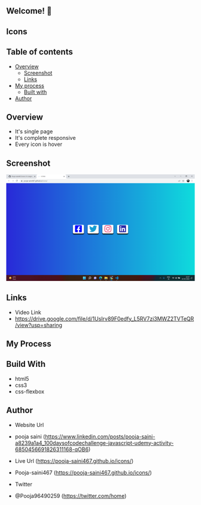 ## Welcome! 👋

## Icons

## Table of contents

- [Overview](#overview)
  - [Screenshot](#screenshot)
  - [Links](#links)
- [My process](#my-process)
  - [Built with](#built-with)
- [Author](#author)

## Overview

- It's single page
- It's complete responsive
- Every icon is hover

## Screenshot


<img src ="https://github.com/Pooja-saini467/icons/blob/main/image.png?raw=true">

## Links

- Video Link
- https://drive.google.com/file/d/1UsIrv89F0edfy_L5RV7zi3MWZ2TVTeQR/view?usp=sharing

## My Process
## Build With
- html5
- css3
- css-flexbox

## Author
- Website Url 
- pooja saini (https://www.linkedin.com/posts/pooja-saini-a8239a1a4_100daysofcodechallenge-javascript-udemy-activity-6850456691826311168-qOB6)
- Live Url (https://pooja-saini467.github.io/icons/)
- Pooja-saini467 (https://pooja-saini467.github.io/icons/)

- Twitter
-  @Pooja96490259 (https://twitter.com/home)



